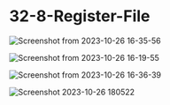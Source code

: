 # 32-8-Register-File

![Screenshot from 2023-10-26 16-35-56](https://github.com/Nagabhushand/32-8-Register-File/assets/106456845/5e5d1b9a-0f04-46e9-9376-16bf7627a283)

![Screenshot from 2023-10-26 16-19-55](https://github.com/Nagabhushand/32-8-Register-File/assets/106456845/e8df3b6e-3baa-4398-b963-488ee1a02702)

![Screenshot from 2023-10-26 16-36-39](https://github.com/Nagabhushand/32-8-Register-File/assets/106456845/e0f281c3-f4e5-40f4-af3f-caeafe583b40)

![Screenshot 2023-10-26 180522](https://github.com/Nagabhushand/32-8-Register-File/assets/106456845/1542e72a-3a92-4b8e-b51f-54345e5276ff)







